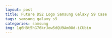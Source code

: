 ```yaml
---
layout: post
title: Future DS2 Logo Samsung Galaxy S9 Case
tags: samsung galaxy s9
categories: samsung
img: 1q6H8t5hG76krJow5dQU9Am0Od-iCUbin
---
```

